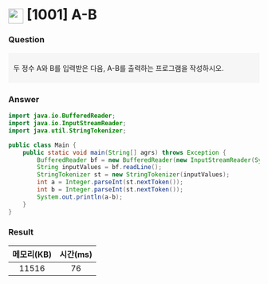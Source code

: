 # <img src="https://d2gd6pc034wcta.cloudfront.net/tier/1.svg" width="30" height="30" style="vertical-align: middle;"/> [1001] A-B

<h3>Question</h3>
<aside style="background-color: #F6F6F6; padding: 20px 10px; margin-bottom:20px;">
두 정수 A와 B를 입력받은 다음, A-B를 출력하는 프로그램을 작성하시오.

</aside>

<h3>Answer</h3>


```java
import java.io.BufferedReader;
import java.io.InputStreamReader;
import java.util.StringTokenizer;

public class Main {
	public static void main(String[] agrs) throws Exception {
		BufferedReader bf = new BufferedReader(new InputStreamReader(System.in));
		String inputValues = bf.readLine();
		StringTokenizer st = new StringTokenizer(inputValues);
		int a = Integer.parseInt(st.nextToken());
		int b = Integer.parseInt(st.nextToken());
		System.out.println(a-b);
	}
}
```

<h3>Result</h3>

|메모리(KB)| 시간(ms)|
|:---:|:---:|
|11516|76|

